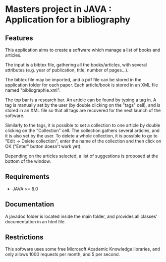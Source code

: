 Masters project in JAVA : Application for a bibliography
========================================================

## Features

This application aims to create a software which manage a list of books and articles.

The input is a bibtex file, gathering all the books/articles, with several attributes (e.g. year of publication, title, number of pages...).

The bibtex file may be imported, and a pdf file can be stored in the application folder for each paper.
Each article/book is stored in an XML file named "bibliographie.xml".

The top bar is a research bar. An article can be found by typing a tag in. A tag is manually set by the user (by double clicking on the "tags" cell), and is stored in an XML file so that all tags are recovered for the next launch of the software.

Similarly to the tags, it is possible to set a collection to one article by double clicking on the "Collection" cell. The collection gathers several articles, and it is also set by the user. To delete a whole collection, it is possible to go to "Edit -> Delete collection", enter the name of the collection and then click on OK ("Enter" button doesn't work yet).

Depending on the articles selected, a list of suggestions is proposed at the bottom of the window.


## Requirements

- JAVA >= 8.0

## Documentation

A javadoc folder is located inside the main folder, and provides all classes' documentation in an html file.

## Restrictions

This software uses some free Microsoft Academic Knowledge libraries, and only allows 1000 requests per month, and 5 per second.




